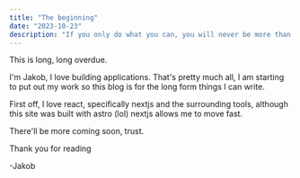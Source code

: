 ```yaml
---
title: "The beginning"
date: "2023-10-23"
description: "If you only do what you can, you will never be more than you are"
---
```


This is long, long overdue.

I'm Jakob, I love building applications. That's pretty much all, I am starting to put out my work so this blog is for the long form things I can write.

First off, I love react, specifically nextjs and the surrounding tools, although this site was built with astro (lol) nextjs allows me to move fast.

There'll be more coming soon, trust.

Thank you for reading

-Jakob
